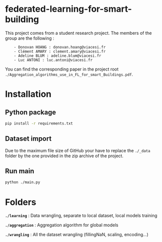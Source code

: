 # federated-learning-for-smart-building



This project comes from a student research project. The members of the group are the following :

		- Donovan HOANG : donovan.hoang@viacesi.fr
		- Clément AMARY : clement.amary@viacesi.fr
		- Adeline BLUM : adeline.blum@viacesi.fr
		- Luc ANTONI : luc.antoni@viacesi.fr

You can find the corresponding paper in the project root `./Aggregation_algorithms_use_in_FL_for_smart_Buildings.pdf`.

# Installation



## Python package

```bash
pip install -r requirements.txt
```



## Dataset import

Due to the maximum file size of GitHub your have to replace the `./_data` folder by the one provided in the zip archive of the project.

## Run main

```bash
python ./main.py
```



# Folders



**`./learning`** : Data wrangling, separate to local dataset, local models training

**`./aggregation`** : Aggregation algorithm for global models

**`./wrangling`** : All the dataset wrangling (fillingNaN, scaling, encoding...) 



